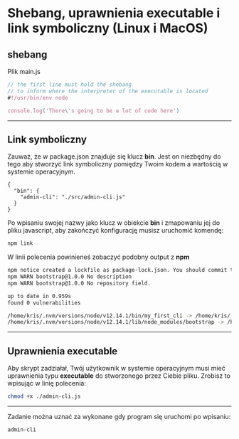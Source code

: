 # Shebang, uprawnienia executable i link symboliczny (Linux i MacOS)

## shebang

Plik main.js
```javascript
// the first line must hold the shebang
// to inform where the interpreter of the executable is located
#!/usr/bin/env node

console.log('There\'s going to be a lot of code here')
```
---
## Link symboliczny
Zauważ, że w package.json znajduje się klucz **bin**. Jest on niezbędny do tego aby stworzyć link symboliczny pomiędzy Twoim kodem a wartością w systemie operacyjnym.

```javascipt
{
  "bin": {
    "admin-cli": "./src/admin-cli.js"
  }
}
```

Po wpisaniu swojej nazwy jako klucz w obiekcie **bin** i zmapowaniu jej do pliku javascript, aby zakończyć konfigurację musisz uruchomić komendę:

```bash
npm link
```

W linii polecenia powinieneś zobaczyć podobny output z **npm**

```bash
npm notice created a lockfile as package-lock.json. You should commit this file.
npm WARN bootstrap@1.0.0 No description
npm WARN bootstrap@1.0.0 No repository field.

up to date in 0.959s
found 0 vulnerabilities

/home/kris/.nvm/versions/node/v12.14.1/bin/my_first_cli -> /home/kris/.nvm/versions/node/v12.14.1/lib/node_modules/bootstrap/cli.js
/home/kris/.nvm/versions/node/v12.14.1/lib/node_modules/bootstrap -> /home/kris/projects/Node_Presentations/subjects/Skrypt_w_systemie/dzien_1/exercises/01_zapisz_do_pliku/bootstrap
```
---
## Uprawnienia executable
Aby skrypt zadziałał, Twój użytkownik w systemie operacyjnym musi mieć uprawnienia typu **executable** do stworzonego przez Ciebie pliku.
Zrobisz to wpisując w linię polecenia:

```bash
chmod +x ./admin-cli.js
```
---
Zadanie można uznać za wykonane gdy program się uruchomi po wpisaniu:

```bash
admin-cli
```